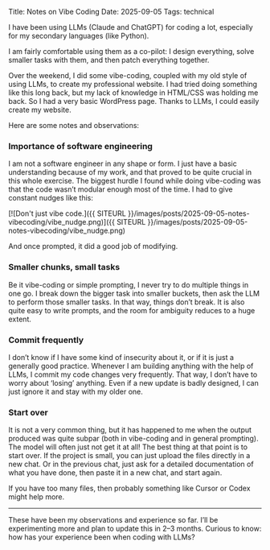 Title: Notes on Vibe Coding
Date: 2025-09-05
Tags: technical


I have been using LLMs (Claude and ChatGPT) for coding a lot, especially for my secondary languages (like Python).

I am fairly comfortable using them as a co-pilot: I design everything, solve smaller tasks with them, and then patch everything together.

Over the weekend, I did some vibe-coding, coupled with my old style of using LLMs, to create my professional website. I had tried doing something like this long back, but my lack of knowledge in HTML/CSS was holding me back. So I had a very basic WordPress page. Thanks to LLMs, I could easily create my website.

Here are some notes and observations:

<h3>Importance of software engineering</h3>

I am not a software engineer in any shape or form. I just have a basic understanding because of my work, and that proved to be quite crucial in this whole exercise. The biggest hurdle I found while doing vibe-coding was that the code wasn’t modular enough most of the time. I had to give constant nudges like this:

[![Don't just vibe code.]({{ SITEURL }}/images/posts/2025-09-05-notes-vibecoding/vibe_nudge.png)]({{ SITEURL }}/images/posts/2025-09-05-notes-vibecoding/vibe_nudge.png)


And once prompted, it did a good job of modifying.

<h3>Smaller chunks, small tasks</h3>

Be it vibe-coding or simple prompting, I never try to do multiple things in one go. I break down the bigger task into smaller buckets, then ask the LLM to perform those smaller tasks. In that way, things don’t break. It is also quite easy to write prompts, and the room for ambiguity reduces to a huge extent.

<h3>Commit frequently</h3>

I don’t know if I have some kind of insecurity about it, or if it is just a generally good practice. Whenever I am building anything with the help of LLMs, I commit my code changes very frequently. That way, I don’t have to worry about ‘losing’ anything. Even if a new update is badly designed, I can just ignore it and stay with my older one.

<h3>Start over</h3>

It is not a very common thing, but it has happened to me when the output produced was quite subpar (both in vibe-coding and in general prompting). The model will often just not get it at all! The best thing at that point is to start over. If the project is small, you can just upload the files directly in a new chat. Or in the previous chat, just ask for a detailed documentation of what you have done, then paste it in a new chat, and start again.  

If you have too many files, then probably something like Cursor or Codex might help more.

---

These have been my observations and experience so far. I’ll be experimenting more and plan to update this in 2–3 months. Curious to know: how has your experience been when coding with LLMs?
